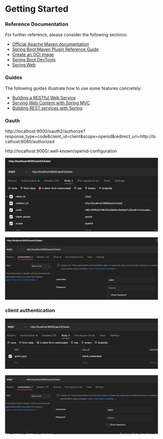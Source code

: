 # Getting Started

### Reference Documentation
For further reference, please consider the following sections:

* [Official Apache Maven documentation](https://maven.apache.org/guides/index.html)
* [Spring Boot Maven Plugin Reference Guide](https://docs.spring.io/spring-boot/docs/2.6.1/maven-plugin/reference/html/)
* [Create an OCI image](https://docs.spring.io/spring-boot/docs/2.6.1/maven-plugin/reference/html/#build-image)
* [Spring Boot DevTools](https://docs.spring.io/spring-boot/docs/2.6.1/reference/htmlsingle/#using-boot-devtools)
* [Spring Web](https://docs.spring.io/spring-boot/docs/2.6.1/reference/htmlsingle/#boot-features-developing-web-applications)

### Guides
The following guides illustrate how to use some features concretely:

* [Building a RESTful Web Service](https://spring.io/guides/gs/rest-service/)
* [Serving Web Content with Spring MVC](https://spring.io/guides/gs/serving-web-content/)
* [Building REST services with Spring](https://spring.io/guides/tutorials/bookmarks/)


### Oauth 
http://localhost:9000/oauth2/authorize?response_type=code&client_id=client&scope=openid&redirect_uri=http://localhost:8080/authorized

http://localhost:9000/.well-known/openid-configuration


 ![alt text](./src/main/resources/images/auth1.jpg)
 
 
  ![alt text](./src/main/resources/images/auth2.jpg)

### client authentication 


![alt text](./src/main/resources/images/client1.jpg)
 
 
  ![alt text](./src/main/resources/images/client2.jpg)

